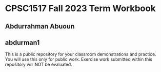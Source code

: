 # CPSC1517 Fall 2023 Term Workbook

## Abdurrahman Abuoun

## abdurman1

This is a public repository for your classroom demonstrations and practice. You will use this only for public work. Exercise work submitted within this repository will NOT be evaluated.
